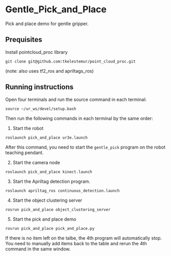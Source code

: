 # Gentle_Pick_and_Place
Pick and place demo for gentle gripper.

## Prequisites
Install pointcloud_proc library
```
git clone git@github.com:tkelestemur/point_cloud_proc.git
```

(note: also uses tf2_ros and apriltags_ros)

## Running instructions
Open four terminals and run the source command in each terminal:
```
source ~/ur_ws/devel/setup.bash
```
Then run the following commands in each terminal by the same order:
1. Start the robot
```
roslaunch pick_and_place ur3e.launch
```
After this command, you need to start the `gentle_pick` program on the robot teaching pendant.

2. Start the camera node
```
roslaunch pick_and_place kinect.launch
```
3. Start the Apriltag detection program.
```
roslaunch apriltag_ros continuous_detection.launch
```

4. Start the object clustering server
```
rosrun pick_and_place object_clustering_server
```
5. Start the pick and place demo
```
rosrun pick_and_place pick_and_place.py
```
If there is no item left on the talbe, the 4th program will automatically stop.   
You need to manually add items back to the table and rerun the 4th command in the same window.
